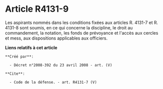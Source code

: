 # Article R4131-9

Les aspirants nommés dans les conditions fixées aux articles R. 4131-7 et R. 4131-8 sont soumis, en ce qui concerne la
discipline, le droit au commandement, la notation, les fonds de prévoyance et l'accès aux cercles et mess, aux dispositions
applicables aux officiers.

**Liens relatifs à cet article**

	**Créé par**:

	  - Décret n°2008-392 du 23 avril 2008 - art. (V)

	**Cite**:

	  - Code de la défense. - art. R4131-7 (V)
